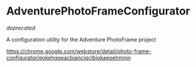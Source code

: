 # AdventurePhotoFrameConfigurator

_*deprecated*_

A configuration utility for the Adventure PhotoFrame project

https://chrome.google.com/webstore/detail/photo-frame-configurator/eokehggeacbiancjgclbiokaeoehmnjn
